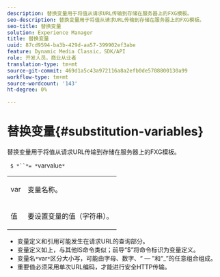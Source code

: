 ```yaml
---
description: 替换变量用于将值从请求URL传输到存储在服务器上的FXG模板。
seo-description: 替换变量用于将值从请求URL传输到存储在服务器上的FXG模板。
seo-title: 替换变量
solution: Experience Manager
title: 替换变量
uuid: 87cd9594-ba3b-429d-aa57-399902ef3abe
feature: Dynamic Media Classic，SDK/API
role: 开发人员，商业从业者
translation-type: tm+mt
source-git-commit: 469d1a5c43a972116a8a2efb0de5708800130a99
workflow-type: tm+mt
source-wordcount: '143'
ht-degree: 0%

---
```



# 替换变量{#substitution-variables}

替换变量用于将值从请求URL传输到存储在服务器上的FXG模板。

` $ *``*= *`varvalue`*`

<table id="simpletable_76B381800C0D411F87CD551FC30B0579"> 
 <tr class="strow"> 
  <td class="stentry"> <p> <span class="codeph"> <span class="varname"> var  </span> </span> </p> </td> 
  <td class="stentry"> <p>变量名称。 </p> </td> 
 </tr> 
 <tr class="strow"> 
  <td class="stentry"> <p> <span class="codeph"> <span class="varname"> 值  </span> </span> </p> </td> 
  <td class="stentry"> <p>要设置变量的值（字符串）。 </p> </td> 
 </tr> 
</table>

* 变量定义和引用可能发生在请求URL的查询部分。
* 变量定义如上，与其他IS命令类似；前导“$”将命令标识为变量定义。
* 变量名`*`var`*`区分大小写，可能由字母、数字、“ — ”和“_”的任意组合组成。
* 重要值必须采用单次URL编码，才能进行安全HTTP传输。

